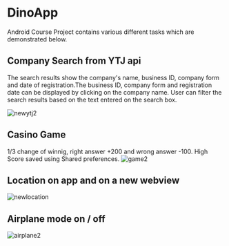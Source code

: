 # DinoApp
Android Course Project contains various different tasks which are demonstrated below.

## Company Search from YTJ api
The search results show the company's name, business ID, company form and date of registration.The business ID, company form and registration date can be displayed by clicking on the company name. User can filter the search results based on the text entered on the search box.

![newytj2](https://user-images.githubusercontent.com/43187463/102723874-fd6ab300-4313-11eb-9b8e-9c70c54429d5.gif)

## Casino Game
1/3 change of winnig, right answer +200 and wrong answer -100. High Score saved using Shared preferences.
![game2](https://user-images.githubusercontent.com/43187463/102724514-b3380080-4318-11eb-82ce-9bf7b8afef89.gif)

## Location on app and on a new webview
![newlocation](https://user-images.githubusercontent.com/43187463/102722660-4407df80-430b-11eb-8884-593c0672d2f1.gif)

## Airplane mode on / off
![airplane2](https://user-images.githubusercontent.com/43187463/102724635-994aed80-4319-11eb-9df6-073efb237018.gif)
